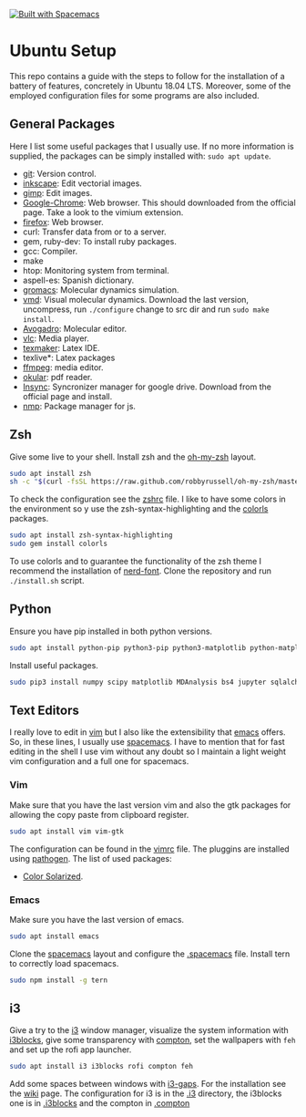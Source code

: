 [![Built with Spacemacs](https://cdn.rawgit.com/syl20bnr/spacemacs/442d025779da2f62fc86c2082703697714db6514/assets/spacemacs-badge.svg)](http://spacemacs.org)
# Ubuntu Setup

This repo contains a guide with the steps to follow for the installation of a
battery of features, concretely in Ubuntu 18.04 LTS. Moreover, some of the
employed configuration files for some programs are also included.

## General Packages

Here I list some useful packages that I usually use. If no more information is
supplied, the packages can be simply installed with: `sudo apt update`.

- [git](https://git-scm.com/ "git"): Version control.
- [inkscape](https://inkscape.org): Edit vectorial images.
- [gimp](https://gimp.org): Edit images.
- [Google-Chrome](https://www.google.com.mx/chrome/): Web browser. This should
  downloaded from the official page. Take a look to the vimium extension.
- [firefox](https://www.mozilla.org/es-ES/firefox/): Web browser.
- curl: Transfer data from or to a server.
- gem, ruby-dev: To install ruby packages.
- gcc: Compiler.
- make
- htop: Monitoring system from terminal.
- aspell-es: Spanish dictionary.
- [gromacs](http://www.gromacs.org/): Molecular dynamics simulation.
- [vmd](http://www.ks.uiuc.edu/Development/Download/download.cgi?PackageName=VMD):
Visual molecular dynamics. Download the last version, uncompress, run
`./configure` change to src dir and run `sudo make install`.
- [Avogadro](https://avogadro.cc/): Molecular editor.
- [vlc](https://www.videolan.org/vlc/index.es.html): Media player.
- [texmaker](http://www.xm1math.net/texmaker/): Latex IDE.
- texlive*: Latex packages
- [ffmpeg](https://www.ffmpeg.org/): media editor.
- [okular](https://okular.kde.org/): pdf reader.
- [Insync](https://www.insynchq.com/): Syncronizer manager for google drive.
  Download from the official page and install.
- [nmp](https://www.npmjs.com/): Package manager for js.

## Zsh

Give some live to your shell. Install zsh and the [oh-my-zsh](http://ohmyz.sh/)
layout.

``` bash
sudo apt install zsh
sh -c "$(curl -fsSL https://raw.github.com/robbyrussell/oh-my-zsh/master/tools/install.sh)"
```

To check the configuration see the [zshrc](.zshrc) file. I like to have some
colors in the environment so y use the zsh-syntax-highlighting and the
[colorls](https://github.com/athityakumar/colorls) packages.

``` bash
sudo apt install zsh-syntax-highlighting
sudo gem install colorls
```

To use colorls and to guarantee the functionality of the zsh theme I recommend
the installation of [nerd-font](http://nerdfonts.com/). Clone the repository and
run `./install.sh` script.

## Python

Ensure you have pip installed in both python versions.

``` bash
sudo apt install python-pip python3-pip python3-matplotlib python-matplotlib python3-pyqt5
```

Install useful packages.

``` bash
sudo pip3 install numpy scipy matplotlib MDAnalysis bs4 jupyter sqlalchemy cython IPython django powerline-status pylint
```

## Text Editors

I really love to edit in [vim](https://vim.org) but I also like the
extensibility that [emacs](https://www.gnu.org/software/emacs/) offers. So, in
these lines, I usually use [spacemacs](http://spacemacs.org/). I have to mention
that for fast editing in the shell I use vim without any doubt so I maintain a
light weight vim configuration and a full one for spacemacs.

### Vim

Make sure that you have the last version vim and also the gtk packages for
allowing the copy paste from clipboard register.

``` bash
sudo apt install vim vim-gtk
```

The configuration can be found in the [vimrc](.vimrc) file. The pluggins are
installed using [pathogen](https://github.com/tpope/vim-pathogen). The list of
used packages:

- [Color Solarized](https://github.com/altercation/vim-colors-solarized).

### Emacs

Make sure you have the last version of emacs.

``` bash
sudo apt install emacs
```

Clone the [spacemacs](http://spacemacs.org) layout and configure the
[.spacemacs](.spacemacs) file. Install tern to correctly load spacemacs.

``` bash
sudo npm install -g tern
```

## i3

Give a try to the [i3](https://i3wm.org/) window manager, visualize the system
information with [i3blocks](https://github.com/vivien/i3blocks), give some
transparency with [compton](https://github.com/chjj/compton), set the wallpapers
with `feh` and set up the rofi
app launcher.

``` bash
sudo apt install i3 i3blocks rofi compton feh
```

Add some spaces between windows with
[i3-gaps](https://github.com/Airblader/i3/wiki/Compiling-&-Installing). For the
installation see the
[wiki](https://github.com/Airblader/i3/wiki/Compiling-&-Installing) page. The
configuration for i3 is in the [.i3](.i3) directory, the i3blocks one is in
[.i3blocks](.i3blocks.conf) and the compton in [.compton](.compton.conf)
